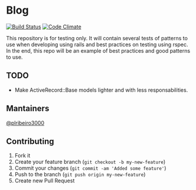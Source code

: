 # Blog

[![Build Status](https://secure.travis-ci.org/plribeiro3000/blog.png?branch=master)](http://travis-ci.org/plribeiro3000/blog) [![Code Climate](https://codeclimate.com/badge.png)](https://codeclimate.com/github/plribeiro3000/blog)

This repository is for testing only. It will contain several tests of patterns to use when developing using rails and best practices on testing using rspec.
In the end, this repo will be an example of best practices and good patterns to use.

## TODO
   * Make ActiveRecord::Base models lighter and with less responsabilities.

## Mantainers
  [@plribeiro3000](https://github.com/plribeiro3000)


## Contributing

1. Fork it
2. Create your feature branch (`git checkout -b my-new-feature`)
3. Commit your changes (`git commit -am 'Added some feature'`)
4. Push to the branch (`git push origin my-new-feature`)
5. Create new Pull Request
